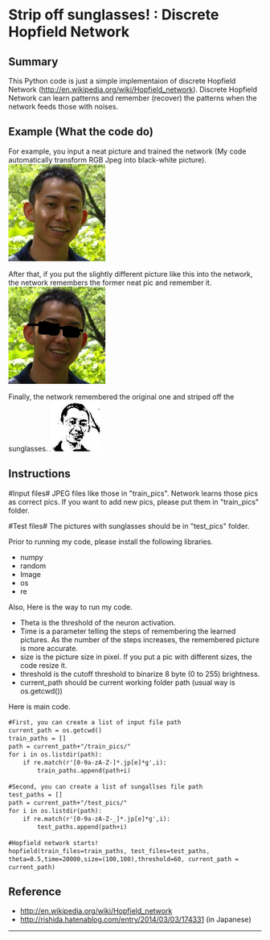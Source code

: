 Strip off sunglasses! : Discrete Hopfield Network
==============================

## Summary ##
This Python code is just a simple implementaion of discrete Hopfield Network (http://en.wikipedia.org/wiki/Hopfield_network). 
Discrete Hopfield Network can learn patterns and remember (recover) the patterns when the network feeds those with noises.

## Example (What the code do) ##
For example, you input a neat picture and trained the network (My code automatically transform RGB Jpeg into black-white picture). 
![IMAGE](train_pics/yosuke.jpg)

After that, if you put the slightly different picture like this into the network, the network remembers the former neat pic and remember it.
![IMAGE](test_pics/yosuke_test.jpg)


Finally, the network remembered the original one and striped off the sunglasses.
![IMAGE](after_1.jpeg)


## Instructions ##
#Input files#
JPEG files like those in "train_pics".
Network learns those pics as correct pics.
If you want to add new pics, please put them in "train_pics" folder.

#Test files#
The pictures with sunglasses should be in "test_pics" folder. 

Prior to running my code, please install the following libraries.
- numpy
- random
- Image
- os
- re

Also, Here is the way to run my code.
- Theta is the threshold of the neuron activation.
- Time is a parameter telling the steps of remembering the learned pictures. As the number of the steps increases, the remembered picture is more accurate.
- size is the picture size in pixel. If you put a pic with different sizes, the code resize it.
- threshold is the cutoff threshold to binarize 8 byte (0 to 255) brightness.
- current_path should be current working folder path (usual way is os.getcwd())

Here is main code.
```
#First, you can create a list of input file path
current_path = os.getcwd()
train_paths = []
path = current_path+"/train_pics/"
for i in os.listdir(path):
    if re.match(r'[0-9a-zA-Z-]*.jp[e]*g',i):
        train_paths.append(path+i)

#Second, you can create a list of sungallses file path
test_paths = []
path = current_path+"/test_pics/"
for i in os.listdir(path):
    if re.match(r'[0-9a-zA-Z-_]*.jp[e]*g',i):
        test_paths.append(path+i)

#Hopfield network starts!
hopfield(train_files=train_paths, test_files=test_paths, theta=0.5,time=20000,size=(100,100),threshold=60, current_path = current_path)
```


## Reference ##
- http://en.wikipedia.org/wiki/Hopfield_network
- http://rishida.hatenablog.com/entry/2014/03/03/174331 (in Japanese)

***
